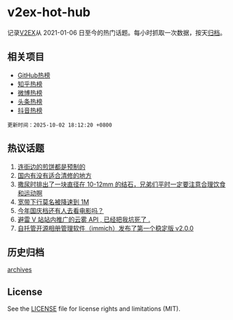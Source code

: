 # v2ex-hot-hub

 记录[V2EX](https://www.v2ex.com/)从 2021-01-06 日至今的热门话题。每小时抓取一次数据，按天[归档](archives)。
 
 ## 相关项目

- [GitHub热榜](https://github.com/lonnyzhang423/github-hot-hub)
- [知乎热榜](https://github.com/lonnyzhang423/zhihu-hot-hub)
- [微博热榜](https://github.com/lonnyzhang423/weibo-hot-hub)
- [头条热榜](https://github.com/lonnyzhang423/toutiao-hot-hub)
- [抖音热榜](https://github.com/lonnyzhang423/douyin-hot-hub)


 `更新时间：2025-10-02 18:12:20 +0800`

## 热议话题

1. [连街边的煎饼都是预制的](https://www.v2ex.com/t/1163112)
1. [国内有没有适合清修的地方](https://www.v2ex.com/t/1163111)
1. [撒尿时排出了一块直径在 10-12mm 的结石，兄弟们平时一定要注意合理饮食和运动啊](https://www.v2ex.com/t/1163103)
1. [宽带下行莫名被降速到 1M](https://www.v2ex.com/t/1163070)
1. [今年国庆档还有人去看电影吗？](https://www.v2ex.com/t/1163132)
1. [避雷 V 站站内推广的云雾 API , 已经把我坑死了 .](https://www.v2ex.com/t/1163131)
1. [自托管开源相册管理软件（immich）发布了第一个稳定版 v2.0.0](https://www.v2ex.com/t/1163110)

## 历史归档

[archives](archives)

## License

See the [LICENSE](LICENSE) file for license rights and limitations (MIT).
